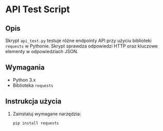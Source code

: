 # API Test Script

## Opis

Skrypt `api_test.py` testuje różne endpointy API przy użyciu biblioteki `requests` w Pythonie. Skrypt sprawdza odpowiedzi HTTP oraz kluczowe elementy w odpowiedziach JSON.

## Wymagania

- Python 3.x
- Biblioteka `requests`

## Instrukcja użycia

1. Zainstaluj wymagane narzędzia:
   ```bash
   pip install requests
